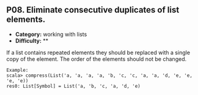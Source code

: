 ## P08. Eliminate consecutive duplicates of list elements.

- **Category:** working with lists
- **Difficulty:** **

If a list contains repeated elements they should 
be replaced with a single copy of the element. 
The order of the elements should not be changed.

```
Example:
scala> compress(List('a, 'a, 'a, 'a, 'b, 'c, 'c, 'a, 'a, 'd, 'e, 'e, 'e, 'e))
res0: List[Symbol] = List('a, 'b, 'c, 'a, 'd, 'e)
```